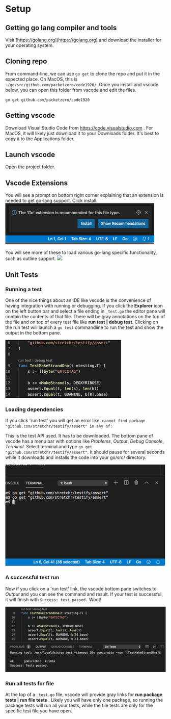 
# Setup

## Getting go lang compiler and tools

Visit [https://golang.org](https://golang.org) and download the installer for your operating system.

## Cloning repo
From command-line, we can use `go get` to clone the repo and put it in the expected place.  On MacOS, this is `~/go/src/github.com/packetzero/code1920/`.  Once you install and vscode below, you can open this folder from vscode and edit the files.
```
go get github.com/packetzero/code1920
```

## Getting vscode
Download Visual Studio Code from
https://code.visualstudio.com . For MacOS, it will likely just download it to your Downloads folder.  It's best to copy it to the Applications folder.

## Launch vscode

Open the project folder.

## Vscode Extensions

You will see a prompt on bottom right corner explaining that an extension is needed to get go-lang support.  Click install.
![](./docs/ssGoExtensionNeededDialog.png)

You will see more of these to load various go-lang specific functionality, such as outline support.
![](./docs/ssGoPromptInstallAnalysisTools.png)

## Unit Tests
### Running a test
One of the nice things about an IDE like vscode is the convenience of having integration with running or debugging.  If you click the **Explorer** icon on the left button bar and select a file ending in `_test.go` the editor pane will contain the contents of that file.  There will be gray annotations on the top of the file and on top of every test file like **run test | debug test**.  Clicking on the run test will launch a `go test` commandline to run the test and show the output in the bottom pane.

![](./docs/ssRunTestLink.png)

### Loading dependencies

If you click 'run test' you will get an error like:
`cannot find package "github.com/stretchr/testify/assert" in any of:`

This is the test API used.  It has to be downloaded.  The bottom pane of vscode has a menu bar with options like *Problems*, *Output*, *Debug Console*, *Terminal*.  Select terminal and type `go get "github.com/stretchr/testify/assert"`.  It should pause for several seconds while it downloads and installs the code into your go/src/ directory.

![](./docs/ssGoGetTestify.png)

### A successful test run

Now if you click on a 'run test' link, the vscode bottom pane switches to *Output* and you can see the command and result.  If your test is successful, it will finish with `Success: test passed.`  Woot!

![](./docs/ssRunTestSuccess.png)

### Run all tests for file

At the top of a `_test.go` file, vscode will provide gray links for **run package tests | run file tests** .  Likely you will have only one package, so running the package tests will run all your tests, while the file tests are only for the specific test file you have open.
